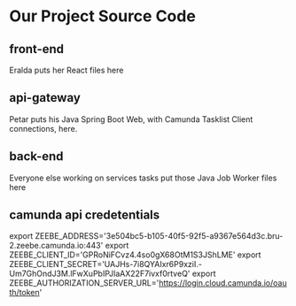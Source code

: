 # Our Project Source Code

## front-end
Eralda puts her React files here

## api-gateway
Petar puts his Java Spring Boot Web, with Camunda Tasklist Client connections, here.

## back-end
Everyone else working on services tasks put those Java Job Worker files here


## camunda api credetentials
export ZEEBE_ADDRESS='3e504bc5-b105-40f5-92f5-a9367e564d3c.bru-2.zeebe.camunda.io:443'
export ZEEBE_CLIENT_ID='GPRoNiFCvz4.4so0gX68OtM1S3JShLME'
export ZEEBE_CLIENT_SECRET='UAJHs-7i8QYAIxr6P9xziI.-Um7GhOndJ3M.lFwXuPbIPJIaAX22F7ivxf0rtveQ'
export ZEEBE_AUTHORIZATION_SERVER_URL='https://login.cloud.camunda.io/oauth/token'
